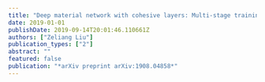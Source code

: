 ```yaml
---
title: "Deep material network with cohesive layers: Multi-stage training and interfacial failure analysis"
date: 2019-01-01
publishDate: 2019-09-14T20:01:46.110661Z
authors: ["Zeliang Liu"]
publication_types: ["2"]
abstract: ""
featured: false
publication: "*arXiv preprint arXiv:1908.04858*"
---
```



